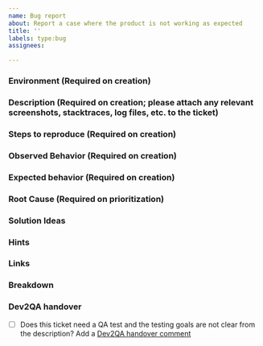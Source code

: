 ```yaml
---
name: Bug report
about: Report a case where the product is not working as expected
title: ''
labels: type:bug
assignees: 

---
```


### Environment (Required on creation)
 
### Description (Required on creation; please attach any relevant screenshots, stacktraces, log files, etc. to the ticket)
 
### Steps to reproduce (Required on creation)
    
### Observed Behavior (Required on creation)
    
### Expected behavior (Required on creation)
    
### Root Cause (Required on prioritization)
    
### Solution Ideas
    
### Hints

### Links

<!--
- https://jira.camunda.com/browse/CAM-12398
-->

### Breakdown

<!--
- [ ] #123
- [ ] Step X
-->

### Dev2QA handover
- [ ] Does this ticket need a QA test and the testing goals are not clear from the description? Add a [Dev2QA handover comment](https://confluence.camunda.com/display/AP/Handover+Dev+-%3E+Testing)